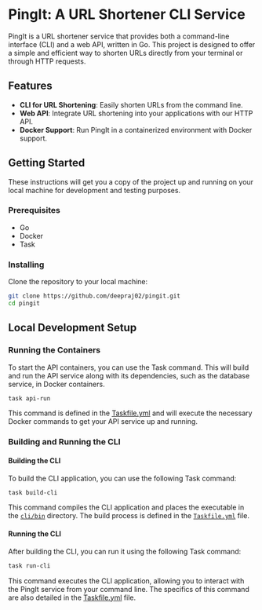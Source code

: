 # PingIt: A URL Shortener CLI Service

PingIt is a URL shortener service that provides both a command-line interface (CLI) and a web API, written in Go. This project is designed to offer a simple and efficient way to shorten URLs directly from your terminal or through HTTP requests.

## Features

- **CLI for URL Shortening**: Easily shorten URLs from the command line.
- **Web API**: Integrate URL shortening into your applications with our HTTP API.
- **Docker Support**: Run PingIt in a containerized environment with Docker support.

## Getting Started

These instructions will get you a copy of the project up and running on your local machine for development and testing purposes.

### Prerequisites

- Go
- Docker
- Task

### Installing

Clone the repository to your local machine:

```sh
git clone https://github.com/deepraj02/pingit.git
cd pingit
```

## Local Development Setup

### Running the Containers

To start the API containers, you can use the Task command. This will build and run the API service along with its dependencies, such as the database service, in Docker containers.

```sh
task api-run
```

This command is defined in the [Taskfile.yml](Taskfile.yml) and will execute the necessary Docker commands to get your API service up and running.

### Building and Running the CLI

#### Building the CLI

To build the CLI application, you can use the following Task command:

```sh
task build-cli
```

This command compiles the CLI application and places the executable in the [`cli/bin`](command:_github.copilot.openRelativePath?%5B%7B%22scheme%22%3A%22file%22%2C%22authority%22%3A%22%22%2C%22path%22%3A%22%2FUsers%2Fdeepraj%2FDeveloper%2FGo%2Fping-it%2Fcli%2Fbin%22%2C%22query%22%3A%22%22%2C%22fragment%22%3A%22%22%7D%5D "/Users/deepraj/Developer/Go/ping-it/cli/bin") directory. The build process is defined in the [`Taskfile.yml`](command:_github.copilot.openRelativePath?%5B%7B%22scheme%22%3A%22file%22%2C%22authority%22%3A%22%22%2C%22path%22%3A%22%2FUsers%2Fdeepraj%2FDeveloper%2FGo%2Fping-it%2FTaskfile.yml%22%2C%22query%22%3A%22%22%2C%22fragment%22%3A%22%22%7D%5D "/Users/deepraj/Developer/Go/ping-it/Taskfile.yml") file.

#### Running the CLI

After building the CLI, you can run it using the following Task command:

```sh
task run-cli
```

This command executes the CLI application, allowing you to interact with the PingIt service from your command line. The specifics of this command are also detailed in the [Taskfile.yml](Taskfile.yml) file.
